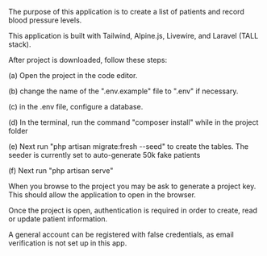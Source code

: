 The purpose of this application is to create a list of patients and record blood pressure levels.

This application is built with Tailwind, Alpine.js, Livewire, and Laravel (TALL stack).

After project is downloaded, follow these steps:

(a) Open the project in the code editor.

(b) change the name of the ".env.example" file to ".env" if necessary.

(c) in the .env file, configure a database. 

(d) In the terminal, run the command "composer install" while in the project folder

(e) Next run "php artisan migrate:fresh --seed" to create the tables. The seeder is currently set to auto-generate 50k fake patients

(f) Next run "php artisan serve" 

When you browse to the project you may be ask to generate a project key. This should allow the application to open in the browser. 

Once the project is open, authentication is required in order to create, read or update patient information. 

A general account can be registered with false credentials, as email verification is not set up in this app. 



